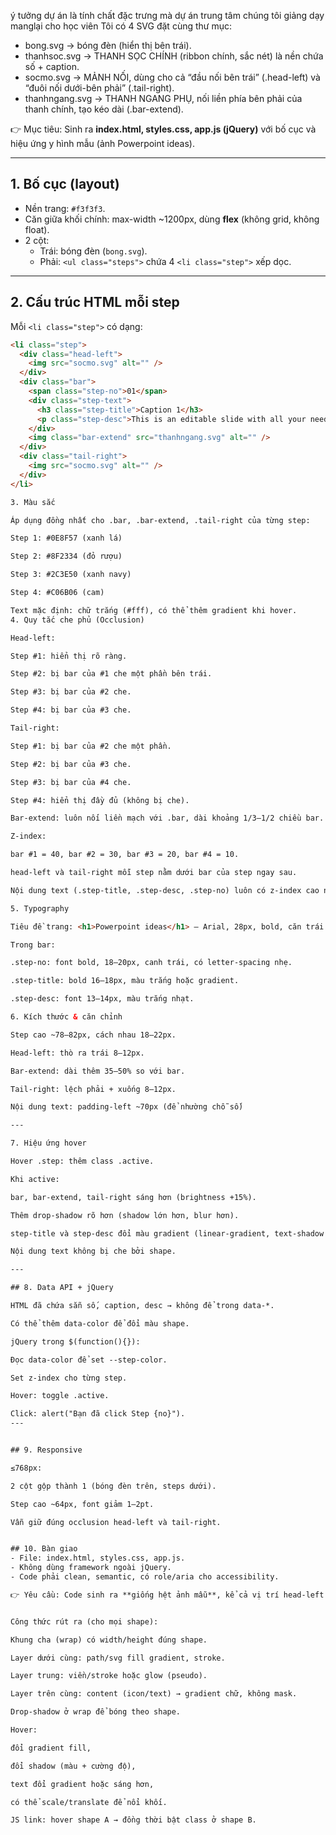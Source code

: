ý tưởng dự án là tính chất đặc trưng mà dự án trung tâm chúng tôi giảng dạy manglại cho học viên
Tôi có 4 SVG đặt cùng thư mục:
- bong.svg        → bóng đèn (hiển thị bên trái).
- thanhsoc.svg    → THANH SỌC CHÍNH (ribbon chính, sắc nét) là nền chứa số + caption.
- socmo.svg       → MẢNH NỐI, dùng cho cả “đầu nối bên trái” (.head-left) và “đuôi nối dưới-bên phải” (.tail-right).
- thanhngang.svg  → THANH NGANG PHỤ, nối liền phía bên phải của thanh chính, tạo kéo dài (.bar-extend).

👉 Mục tiêu: Sinh ra **index.html, styles.css, app.js (jQuery)** với bố cục và hiệu ứng y hình mẫu (ảnh Powerpoint ideas).

---

## 1. Bố cục (layout)
- Nền trang: `#f3f3f3`.
- Căn giữa khối chính: max-width ~1200px, dùng **flex** (không grid, không float).
- 2 cột:
  - Trái: bóng đèn (`bong.svg`).
  - Phải: `<ul class="steps">` chứa 4 `<li class="step">` xếp dọc.

---

## 2. Cấu trúc HTML mỗi step
Mỗi `<li class="step">` có dạng:

```html
<li class="step">
  <div class="head-left">
    <img src="socmo.svg" alt="" />
  </div>
  <div class="bar">
    <span class="step-no">01</span>
    <div class="step-text">
      <h3 class="step-title">Caption 1</h3>
      <p class="step-desc">This is an editable slide with all your needs</p>
    </div>
    <img class="bar-extend" src="thanhngang.svg" alt="" />
  </div>
  <div class="tail-right">
    <img src="socmo.svg" alt="" />
  </div>
</li>

3. Màu sắc

Áp dụng đồng nhất cho .bar, .bar-extend, .tail-right của từng step:

Step 1: #0E8F57 (xanh lá)

Step 2: #8F2334 (đỏ rượu)

Step 3: #2C3E50 (xanh navy)

Step 4: #C06B06 (cam)

Text mặc định: chữ trắng (#fff), có thể thêm gradient khi hover.
4. Quy tắc che phủ (Occlusion)

Head-left:

Step #1: hiển thị rõ ràng.

Step #2: bị bar của #1 che một phần bên trái.

Step #3: bị bar của #2 che.

Step #4: bị bar của #3 che.

Tail-right:

Step #1: bị bar của #2 che một phần.

Step #2: bị bar của #3 che.

Step #3: bị bar của #4 che.

Step #4: hiển thị đầy đủ (không bị che).

Bar-extend: luôn nối liền mạch với .bar, dài khoảng 1/3–1/2 chiều bar.

Z-index:

bar #1 = 40, bar #2 = 30, bar #3 = 20, bar #4 = 10.

head-left và tail-right mỗi step nằm dưới bar của step ngay sau.

Nội dung text (.step-title, .step-desc, .step-no) luôn có z-index cao nhất, không bị shape che.

5. Typography

Tiêu đề trang: <h1>Powerpoint ideas</h1> – Arial, 28px, bold, căn trái.

Trong bar:

.step-no: font bold, 18–20px, canh trái, có letter-spacing nhẹ.

.step-title: bold 16–18px, màu trắng hoặc gradient.

.step-desc: font 13–14px, màu trắng nhạt.

6. Kích thước & căn chỉnh

Step cao ~78–82px, cách nhau 18–22px.

Head-left: thò ra trái 8–12px.

Bar-extend: dài thêm 35–50% so với bar.

Tail-right: lệch phải + xuống 8–12px.

Nội dung text: padding-left ~70px (để nhường chỗ số)

---

7. Hiệu ứng hover

Hover .step: thêm class .active.

Khi active:

bar, bar-extend, tail-right sáng hơn (brightness +15%).

Thêm drop-shadow rõ hơn (shadow lớn hơn, blur hơn).

step-title và step-desc đổi màu gradient (linear-gradient, text-shadow sáng).

Nội dung text không bị che bởi shape.

---

## 8. Data API + jQuery

HTML đã chứa sẵn số, caption, desc → không để trong data-*.

Có thể thêm data-color để đổi màu shape.

jQuery trong $(function(){}):

Đọc data-color để set --step-color.

Set z-index cho từng step.

Hover: toggle .active.

Click: alert("Bạn đã click Step {no}").
---


## 9. Responsive

≤768px:

2 cột gộp thành 1 (bóng đèn trên, steps dưới).

Step cao ~64px, font giảm 1–2pt.

Vẫn giữ đúng occlusion head-left và tail-right.


## 10. Bàn giao
- File: index.html, styles.css, app.js.
- Không dùng framework ngoài jQuery.
- Code phải clean, semantic, có role/aria cho accessibility.

👉 Yêu cầu: Code sinh ra **giống hệt ảnh mẫu**, kể cả vị trí head-left bị che, bar-extend ăn khớp, tail-right thò đúng chỗ, drop-shadow mềm mại, màu sắc chuẩn hex.


Công thức rút ra (cho mọi shape):

Khung cha (wrap) có width/height đúng shape.

Layer dưới cùng: path/svg fill gradient, stroke.

Layer trung: viền/stroke hoặc glow (pseudo).

Layer trên cùng: content (icon/text) → gradient chữ, không mask.

Drop-shadow ở wrap để bóng theo shape.

Hover:

đổi gradient fill,

đổi shadow (màu + cường độ),

text đổi gradient hoặc sáng hơn,

có thể scale/translate để nổi khối.

JS link: hover shape A → đồng thời bật class ở shape B.